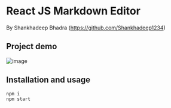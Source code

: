 # React JS Markdown Editor

By Shankhadeep Bhadra (https://github.com/Shankhadeep1234)

## Project demo

![image](https://i.imgur.com/WQHs0y2.png)

## Installation and usage

```
npm i
npm start
```
